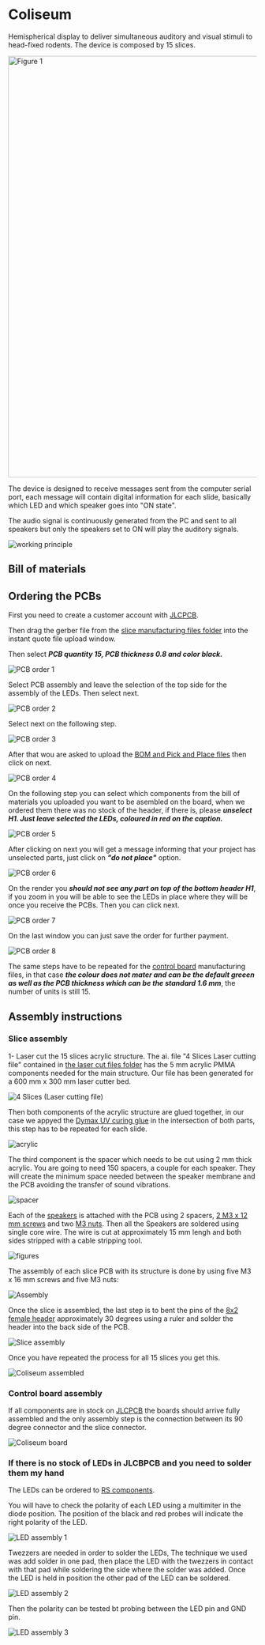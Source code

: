 # Coliseum

Hemispherical display to deliver simultaneous auditory and visual stimuli to head-fixed rodents. The device is composed by 15 slices.

<img width="853" alt="Figure 1" src="https://github.com/user-attachments/assets/5e13eda8-5b27-4b1d-b7ce-738c7788625b" />

The device is designed to receive messages sent from the computer serial port, each message will contain digital information for each slide, basically which LED and which speaker goes into "ON state".

The audio signal is continuously generated from the PC and sent to all speakers but only the speakers set to ON will play the auditory signals.


![working principle](https://github.com/FrancisCrickInstitute/Coliseum/assets/54901317/580bf657-3111-4d14-9ac8-2dc616aaf392)

## Bill of materials

## Ordering the PCBs

First you need to create a customer account with [JLCPCB](https://jlcpcb.com/).

Then drag the gerber file from the [slice manufacturing files folder](https://github.com/FrancisCrickInstitute/Coliseum/tree/main/Hardware/Manufacturing%20files/Slice%20PCB) into the instant quote file upload window.

Then select ***PCB quantity 15, PCB thickness 0.8 and color black.***

![PCB order 1](https://github.com/FrancisCrickInstitute/Coliseum/assets/54901317/d6c14ac0-027b-4585-8490-87adf9e373ce)

Select PCB assembly and leave the selection of the top side for the assembly of the LEDs. Then select next.

![PCB order 2](https://github.com/FrancisCrickInstitute/Coliseum/assets/54901317/9c14a00e-6958-44ab-9188-1e450e4f6c3e)

Select next on the following step.

![PCB order 3](https://github.com/FrancisCrickInstitute/Coliseum/assets/54901317/d79734c7-4d62-465b-a705-59eb644f83cc)

After that wou are asked to upload the [BOM and Pick and Place files](https://github.com/FrancisCrickInstitute/Coliseum/tree/main/Hardware/Manufacturing%20files/Slice%20PCB) then click on next.

![PCB order 4](https://github.com/FrancisCrickInstitute/Coliseum/assets/54901317/9d078628-4f92-4f64-885a-fcf27b9654a4)

On the following step you can select which components from the bill of materials you uploaded you want to be asembled on the board, when we ordered them there was no stock of the header, if there is, please ***unselect H1. Just leave selected the LEDs, coloured in red on the caption.***

![PCB order 5](https://github.com/FrancisCrickInstitute/Coliseum/assets/54901317/21cec4ab-8a98-430d-bd16-e5f1e9c4e825)

After clicking on next you will get a message informing that your project has unselected parts, just click on ***"do not place"*** option.

![PCB order 6](https://github.com/FrancisCrickInstitute/Coliseum/assets/54901317/bbc6bc41-0793-4d4d-b6d3-cf2f28442b22)

On the render you ***should not see any part on top of the bottom header H1***, if you zoom in you will be able to see the LEDs in place where they will be once you receive the PCBs. Then you can click next.

![PCB order 7](https://github.com/FrancisCrickInstitute/Coliseum/assets/54901317/4483b402-4b44-41ec-b429-81b106c662fb)

On the last window you can just save the order for further payment.

![PCB order 8](https://github.com/FrancisCrickInstitute/Coliseum/assets/54901317/7de902a3-e47c-49a5-b114-ce16618a91f4)

The same steps have to be repeated for the [control board](https://github.com/FrancisCrickInstitute/Coliseum/tree/main/Hardware/Manufacturing%20files/Control%20PCB/V7) manufacturing files, in that case ***the colour does not mater and can be the default greeen as well as the PCB thickness which can be the standard 1.6 mm***, the number of units is still 15.

## Assembly instructions

### Slice assembly

1- Laser cut the 15 slices acrylic structure. The ai. file "4 Slices Laser cutting file" contained in [the laser cut files folder](https://github.com/FrancisCrickInstitute/Coliseum/tree/main/Hardware/Manufacturing%20files/Laser%20cut) has the 5 mm acrylic PMMA components needed for the main structure. Our file has been generated for a 600 mm x 300 mm laser cutter bed.

![4 Slices (Laser cutting file)](https://github.com/FrancisCrickInstitute/Coliseum/assets/54901317/3352068d-05cf-4662-94ac-4913dfff4e9c)

Then both components of the acrylic structure are glued together, in our case we appyed the [Dymax UV curing glue](https://dymax.com/products/equipment/light-curing-equipment/spot-curing-systems) in the intersection of both parts, this step has to be repeated for each slide.

![acrylic](https://github.com/FrancisCrickInstitute/Coliseum/assets/54901317/88d47f31-b34d-4354-9f91-70372f838cc3)

The third component is the spacer which needs to be cut using 2 mm thick acrylic. You are going to need 150 spacers, a couple for each speaker. They will create the minimum space needed between the speaker membrane and the PCB avoiding the transfer of sound vibrations.

![spacer](https://github.com/FrancisCrickInstitute/Coliseum/assets/54901317/ce95a78d-cf19-4f7b-b7b1-793058ea76b0)

Each of the [speakers](https://www.digikey.co.uk/en/products/detail/visaton-gmbh-co-kg/K-28-WPC-BL-8-OHM/9842354) is attached with the PCB using 2 spacers, [2 M3 x 12 mm screws](https://www.amazon.co.uk/gp/product/B09Q5YYVQ2/ref=ppx_yo_dt_b_asin_title_o01_s00?ie=UTF8&psc=1) and two [M3 nuts](https://www.amazon.co.uk/TERF-Hexagon-Steel-Full-Nuts/dp/B09MDJHJTB/ref=sr_1_6?crid=2JZVZ1J4DZOUH&keywords=M3%2Bnuts&qid=1693322964&sprefix=m3%2Bnuts%2Caps%2C63&sr=8-6&th=1). Then all the Speakers are soldered using single core wire. The wire is cut at approximately 15 mm lengh and both sides stripped with a cable stripping tool.

![figures](https://github.com/FrancisCrickInstitute/Coliseum/assets/54901317/ffcc94fa-3611-4754-89d1-68ef4f58410e)

The assembly of each slice PCB with its structure is done by using five M3 x 16 mm screws and five M3 nuts:

![Assembly](https://github.com/FrancisCrickInstitute/Coliseum/assets/54901317/c5cb132b-21e4-44d3-a3ef-b67c05428bb9)

Once the slice is assembled, the last step is to bent the pins of the [8x2 female header](https://uk.farnell.com/samtec/esq-108-14-g-d/connector-rcpt-16pos-2row-2-54mm/dp/2779427) approximately 30 degrees using a ruler and solder the header into the back side of the PCB.

![Slice assembly](https://github.com/FrancisCrickInstitute/Coliseum/assets/54901317/1a1e5738-ec03-45c5-8eee-9a587f0e3c97)

Once you have repeated the process for all 15 slices you get this.

![Coliseum assembled](https://github.com/FrancisCrickInstitute/Coliseum/assets/54901317/555fda5b-7464-4c15-8a61-a05b114b1dbb)


### Control board assembly

If all components are in stock on [JLCPCB](https://jlcpcb.com/) the boards should arrive fully assembled and the only assembly step is the connection between its 90 degree connector and the slice connector.

![Coliseum board](https://github.com/FrancisCrickInstitute/Coliseum/assets/54901317/dafbde8f-4fe9-458e-9f38-b50ef9ffa261)


### If there is no stock of LEDs in JLCBPCB and you need to solder them my hand

The LEDs can be ordered to [RS components](https://uk.rs-online.com/web/p/leds/6541800).

You will have to check the polarity of each LED using a multimiter in the diode position. The position of the black and red probes will indicate the right polarity of the LED.

![LED assembly 1](https://github.com/FrancisCrickInstitute/Coliseum/assets/54901317/01699e7a-f501-4e25-85c2-5775a5fa2ad3)

Twezzers are needed in order to solder the LEDs, The technique we used was add solder in one pad, then place the LED with the twezzers in contact with that pad while soldering the side where the solder was added. Once the LED is held in position the other pad of the LED can be soldered.

![LED assembly 2](https://github.com/FrancisCrickInstitute/Coliseum/assets/54901317/6243549b-15f5-48e1-8e4c-bce6db7a615f)

Then the polarity can be tested bt probing between the LED pin and GND pin.

![LED assembly 3](https://github.com/FrancisCrickInstitute/Coliseum/assets/54901317/f0615555-74a9-4ec4-aa4a-e229608e2ac3)


